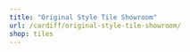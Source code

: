 ```yaml
---
title: "Original Style Tile Showroom"
url: /cardiff/original-style-tile-showroom/
shop: tiles
---
```

